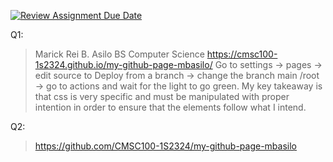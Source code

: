 [![Review Assignment Due Date](https://classroom.github.com/assets/deadline-readme-button-24ddc0f5d75046c5622901739e7c5dd533143b0c8e959d652212380cedb1ea36.svg)](https://classroom.github.com/a/GeX447Qt)


Q1: 
> Marick Rei B. Asilo
> BS Computer Science
> https://cmsc100-1s2324.github.io/my-github-page-mbasilo/
> Go to settings -> pages -> edit source to Deploy from a branch -> change the branch main /root -> go to actions and wait for the light to go green.
> My key takeaway is that css is very specific and must be manipulated with proper intention in order to ensure that the elements follow what I intend.

Q2:
>https://github.com/CMSC100-1S2324/my-github-page-mbasilo